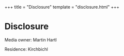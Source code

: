+++
title = "Disclosure"
template = "disclosure.html"
+++

# Disclosure

Media owner: Martin Hartl

Residence: Kirchbichl